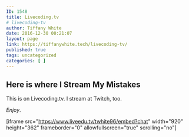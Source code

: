 ```yaml
---
ID: 1548
title: Livecoding.tv
# livecoding-tv
author: Tiffany White
date: 2016-12-30 00:21:07
layout: page
link: https://tiffanywhite.tech/livecoding-tv/
published: true
tags: uncategorized
categories: [ ]
---
```

<h2>Here is where I Stream My Mistakes</h2>
This is on Livecoding.tv. I stream at Twitch, too.

*Enjoy*.

[iframe src="https://www.liveedu.tv/twhite96/embed?chat" width="920" height="362" frameborder="0" allowfullscreen="true" scrolling="no"]